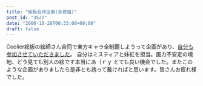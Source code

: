```yaml
---
title: "絵板合作企画(永夜組)"
post_id: "3522"
date: "2006-10-28T00:33:00+09:00"
draft: false
---
```



Coolier絵板の絵師さん合同で東方キャラ全制覇しようって企画があり、[自分も参加させていただきました](http://merupo.orz.hm/coolier_5/coolier_web_browser.php?page_no=251)。 自分はミスティアと妹紅を担当。画力不安定の境地、どう見ても別人の絵です本当にあ（ｒｙ とても良い機会でした。またこのような企画がありましたら是非とも誘って戴ければと思います。皆さんお疲れ様でした。
